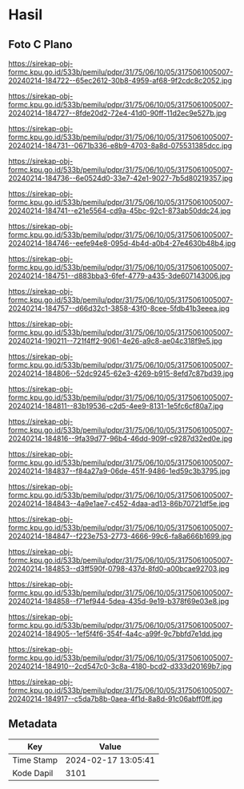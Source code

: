 # Hasil

## Foto C Plano

https://sirekap-obj-formc.kpu.go.id/533b/pemilu/pdpr/31/75/06/10/05/3175061005007-20240214-184722--65ec2612-30b8-4959-af68-9f2cdc8c2052.jpg

https://sirekap-obj-formc.kpu.go.id/533b/pemilu/pdpr/31/75/06/10/05/3175061005007-20240214-184727--8fde20d2-72e4-41d0-90ff-11d2ec9e527b.jpg

https://sirekap-obj-formc.kpu.go.id/533b/pemilu/pdpr/31/75/06/10/05/3175061005007-20240214-184731--0671b336-e8b9-4703-8a8d-075531385dcc.jpg

https://sirekap-obj-formc.kpu.go.id/533b/pemilu/pdpr/31/75/06/10/05/3175061005007-20240214-184736--6e0524d0-33e7-42e1-9027-7b5d80219357.jpg

https://sirekap-obj-formc.kpu.go.id/533b/pemilu/pdpr/31/75/06/10/05/3175061005007-20240214-184741--e21e5564-cd9a-45bc-92c1-873ab50ddc24.jpg

https://sirekap-obj-formc.kpu.go.id/533b/pemilu/pdpr/31/75/06/10/05/3175061005007-20240214-184746--eefe94e8-095d-4b4d-a0b4-27e4630b48b4.jpg

https://sirekap-obj-formc.kpu.go.id/533b/pemilu/pdpr/31/75/06/10/05/3175061005007-20240214-184751--d883bba3-6fef-4779-a435-3de607143006.jpg

https://sirekap-obj-formc.kpu.go.id/533b/pemilu/pdpr/31/75/06/10/05/3175061005007-20240214-184757--d66d32c1-3858-43f0-8cee-5fdb41b3eeea.jpg

https://sirekap-obj-formc.kpu.go.id/533b/pemilu/pdpr/31/75/06/10/05/3175061005007-20240214-190211--721f4ff2-9061-4e26-a9c8-ae04c318f9e5.jpg

https://sirekap-obj-formc.kpu.go.id/533b/pemilu/pdpr/31/75/06/10/05/3175061005007-20240214-184806--52dc9245-62e3-4269-b915-8efd7c87bd39.jpg

https://sirekap-obj-formc.kpu.go.id/533b/pemilu/pdpr/31/75/06/10/05/3175061005007-20240214-184811--83b19536-c2d5-4ee9-8131-1e5fc6cf80a7.jpg

https://sirekap-obj-formc.kpu.go.id/533b/pemilu/pdpr/31/75/06/10/05/3175061005007-20240214-184816--9fa39d77-96b4-46dd-909f-c9287d32ed0e.jpg

https://sirekap-obj-formc.kpu.go.id/533b/pemilu/pdpr/31/75/06/10/05/3175061005007-20240214-184837--f84a27a9-06de-451f-9486-1ed59c3b3795.jpg

https://sirekap-obj-formc.kpu.go.id/533b/pemilu/pdpr/31/75/06/10/05/3175061005007-20240214-184843--4a9e1ae7-c452-4daa-ad13-86b70721df5e.jpg

https://sirekap-obj-formc.kpu.go.id/533b/pemilu/pdpr/31/75/06/10/05/3175061005007-20240214-184847--f223e753-2773-4666-99c6-fa8a666b1699.jpg

https://sirekap-obj-formc.kpu.go.id/533b/pemilu/pdpr/31/75/06/10/05/3175061005007-20240214-184853--d3ff590f-0798-437d-8fd0-a00bcae92703.jpg

https://sirekap-obj-formc.kpu.go.id/533b/pemilu/pdpr/31/75/06/10/05/3175061005007-20240214-184858--f71ef944-5dea-435d-9e19-b378f69e03e8.jpg

https://sirekap-obj-formc.kpu.go.id/533b/pemilu/pdpr/31/75/06/10/05/3175061005007-20240214-184905--1ef5f4f6-354f-4a4c-a99f-9c7bbfd7e1dd.jpg

https://sirekap-obj-formc.kpu.go.id/533b/pemilu/pdpr/31/75/06/10/05/3175061005007-20240214-184910--2cd547c0-3c8a-4180-bcd2-d333d20169b7.jpg

https://sirekap-obj-formc.kpu.go.id/533b/pemilu/pdpr/31/75/06/10/05/3175061005007-20240214-184917--c5da7b8b-0aea-4f1d-8a8d-91c06abff0ff.jpg


## Metadata

| Key        | Value               |
| ---------- | ------------------- |
| Time Stamp | 2024-02-17 13:05:41 |
| Kode Dapil | 3101                |



